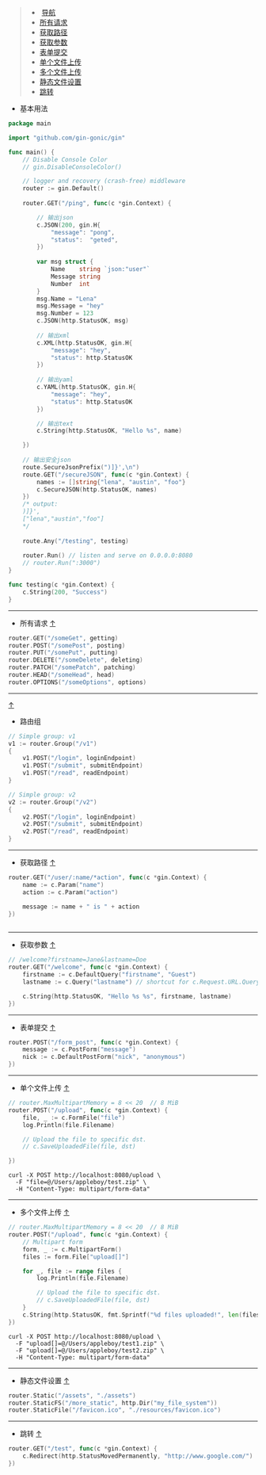 
> *  <a href="#基本用法">导航</a>
> *  <a href="#所有请求">所有请求</a>
> *  <a href="#获取路径">获取路径</a>
> *  <a href="#获取参数">获取参数</a>
> *  <a href="#表单提交">表单提交</a>
> *  <a href="#单个文件上传">单个文件上传</a>
> *  <a href="#多个文件上传">多个文件上传</a>
> *  <a href="#静态文件设置">静态文件设置</a>
> *  <a href="#跳转">跳转</a>

- <a name="基本用法"></a>基本用法
```go
package main

import "github.com/gin-gonic/gin"

func main() {
	// Disable Console Color
	// gin.DisableConsoleColor()

	// logger and recovery (crash-free) middleware
	router := gin.Default()
  
	router.GET("/ping", func(c *gin.Context) {

		// 输出json
		c.JSON(200, gin.H{
			"message": "pong",
			"status":  "geted",
		})
		
		var msg struct {
			Name    string `json:"user"`
			Message string
			Number  int
		}
		msg.Name = "Lena"
		msg.Message = "hey"
		msg.Number = 123
		c.JSON(http.StatusOK, msg)
		
		// 输出xml
		c.XML(http.StatusOK, gin.H{
			"message": "hey", 
			"status": http.StatusOK
		})
		
		// 输出yaml
		c.YAML(http.StatusOK, gin.H{
			"message": "hey", 
			"status": http.StatusOK
		})

		// 输出text
		c.String(http.StatusOK, "Hello %s", name)

	})
	
	// 输出安全json
	route.SecureJsonPrefix(")]}',\n")
	route.GET("/secureJSON", func(c *gin.Context) {
		names := []string{"lena", "austin", "foo"}
		c.SecureJSON(http.StatusOK, names)
	})
	/* output:
	)]}',
	["lena","austin","foo"]
	*/
	
 	route.Any("/testing", testing)
	
	router.Run() // listen and serve on 0.0.0.0:8080
	// router.Run(":3000")
}

func testing(c *gin.Context) {
	c.String(200, "Success")
}
```

----
- <a name="所有请求"></a>所有请求
[↑](#top)
```go
router.GET("/someGet", getting)
router.POST("/somePost", posting)
router.PUT("/somePut", putting)
router.DELETE("/someDelete", deleting)
router.PATCH("/somePatch", patching)
router.HEAD("/someHead", head)
router.OPTIONS("/someOptions", options)
```


----
<a name="路由组"></a>
[↑](#top)
- 路由组
```go
// Simple group: v1
v1 := router.Group("/v1")
{
	v1.POST("/login", loginEndpoint)
	v1.POST("/submit", submitEndpoint)
	v1.POST("/read", readEndpoint)
}

// Simple group: v2
v2 := router.Group("/v2")
{
	v2.POST("/login", loginEndpoint)
	v2.POST("/submit", submitEndpoint)
	v2.POST("/read", readEndpoint)
}
```

----
- <a name="获取路径"></a>获取路径
[↑](#top)
```go
router.GET("/user/:name/*action", func(c *gin.Context) {
	name := c.Param("name")
	action := c.Param("action")

	message := name + " is " + action
})
	
```
----
- <a name="获取参数"></a>获取参数
[↑](#top)
```go
// /welcome?firstname=Jane&lastname=Doe
router.GET("/welcome", func(c *gin.Context) {
	firstname := c.DefaultQuery("firstname", "Guest")
	lastname := c.Query("lastname") // shortcut for c.Request.URL.Query().Get("lastname")

	c.String(http.StatusOK, "Hello %s %s", firstname, lastname)
})
```

----
- <a name="表单提交"></a>表单提交
[↑](#top)
```go
router.POST("/form_post", func(c *gin.Context) {
	message := c.PostForm("message")
	nick := c.DefaultPostForm("nick", "anonymous")
})
```

---- 
- <a name="单个文件上传"></a>单个文件上传
[↑](#top)
```go
// router.MaxMultipartMemory = 8 << 20  // 8 MiB
router.POST("/upload", func(c *gin.Context) {
	file, _ := c.FormFile("file")
	log.Println(file.Filename)

	// Upload the file to specific dst.
	// c.SaveUploadedFile(file, dst)

})

```
```
curl -X POST http://localhost:8080/upload \
  -F "file=@/Users/appleboy/test.zip" \
  -H "Content-Type: multipart/form-data"
```

---- 
- <a name="多个文件上传"></a>多个文件上传
[↑](#top)
```go
// router.MaxMultipartMemory = 8 << 20  // 8 MiB
router.POST("/upload", func(c *gin.Context) {
	// Multipart form
	form, _ := c.MultipartForm()
	files := form.File["upload[]"]

	for _, file := range files {
		log.Println(file.Filename)

		// Upload the file to specific dst.
		// c.SaveUploadedFile(file, dst)
	}
	c.String(http.StatusOK, fmt.Sprintf("%d files uploaded!", len(files)))
})

```
```
curl -X POST http://localhost:8080/upload \
  -F "upload[]=@/Users/appleboy/test1.zip" \
  -F "upload[]=@/Users/appleboy/test2.zip" \
  -H "Content-Type: multipart/form-data"
```

----
- <a name="静态文件设置"></a>静态文件设置
[↑](#top)
```go
router.Static("/assets", "./assets")
router.StaticFS("/more_static", http.Dir("my_file_system"))
router.StaticFile("/favicon.ico", "./resources/favicon.ico")
```

----
- <a name="跳转"></a>跳转
[↑](#top)
```go
router.GET("/test", func(c *gin.Context) {
	c.Redirect(http.StatusMovedPermanently, "http://www.google.com/")
})
```
